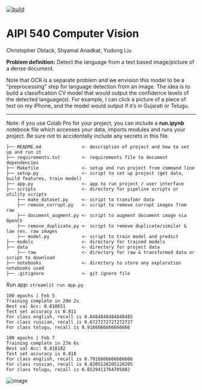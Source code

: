 [![build](https://github.com/shyamal-anadkat/AIPI540_ComputerVision/actions/workflows/main.yml/badge.svg?branch=master)](https://github.com/shyamal-anadkat/AIPI540_ComputerVision/actions/workflows/main.yml)

AIPI 540 Computer Vision
========================

Christopher Oblack, Shyamal Anadkat, Yudong Liu

**Problem definition:** Detect the language from a text based image/picture of a dense document. 

Note that OCR is a separate problem and we envision this  model to be a “preprocessing” step for language detection 
from an image. The idea is to build a classification CV model that would output the confidence levels of the detected
language(s). For example, I can click a picture of a piece of text on my iPhone, and the model would output if it’s in Gujarati or Telugu. 


---------------


Note: if you use Colab Pro for your project, you can include a **run.ipynb** notebook file which accesses your data, imports modules and runs your project.  Be sure not to accidentally include any secrets in this file.

```
├── README.md               <- description of project and how to set up and run it
├── requirements.txt        <- requirements file to document dependencies
├── Makefile                <- setup and run project from command line
├── setup.py                <- script to set up project (get data, build features, train model)
├── app.py                  <- app to run project / user interface
├── scripts                 <- directory for pipeline scripts or utility scripts
    ├── make_dataset.py     <- script to transfomr data
    ├── remove_corrupt.py   <- script to remove corrupt images from raw
    ├── document_augment.py <- script to augment document image via OpenCV
    ├── remove_duplicate.py <- script to remove duplicate/similar & low res. raw images
    ├── model.py            <- script to train model and predict
├── models                  <- directory for trained models
├── data                    <- directory for project data
    ├── raw                 <- directory for raw & transformed data or script to download
├── notebooks               <- directory to store any exploration notebooks used
├── .gitignore              <- git ignore file
```

Run app: ` streamlit run app.py
`

```
100 epochs | Feb 5 
Training complete in 29m 2s
Best val Acc: 0.810651
Test set accuracy is 0.811
For class english, recall is 0.8484848484848485
For class russian, recall is 0.6727272727272727
For class telugu, recall is 0.9166666666666666
```

```
100 epochs | Feb 7 
Training complete in 27m 6s
Best val Acc: 0.818182
Test set accuracy is 0.818
For class english, recall is 0.7916666666666666
For class russian, recall is 0.8205128205128205
For class telugu, recall is 0.8529411764705882
```

![image](https://user-images.githubusercontent.com/12115186/152719849-61043715-60fc-4bbd-bfc6-9db34b5e4b76.png)
